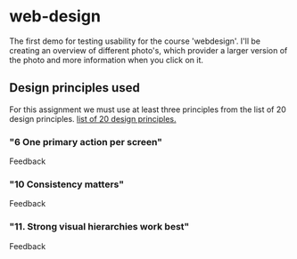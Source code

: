 # web-design
The first demo for testing usability for the course 'webdesign'. I'll be creating an overview of different photo's, which provider a larger version of the photo and more information when you click on it.

## Design principles used
For this assignment we must use at least three principles from the list of 20 design principles. [list of 20 design principles.](http://bokardo.com/principles-of-user-interface-design/)

### "6 One primary action per screen"
Feedback

### "10 Consistency matters"
Feedback

### "11. Strong visual hierarchies work best"
Feedback
